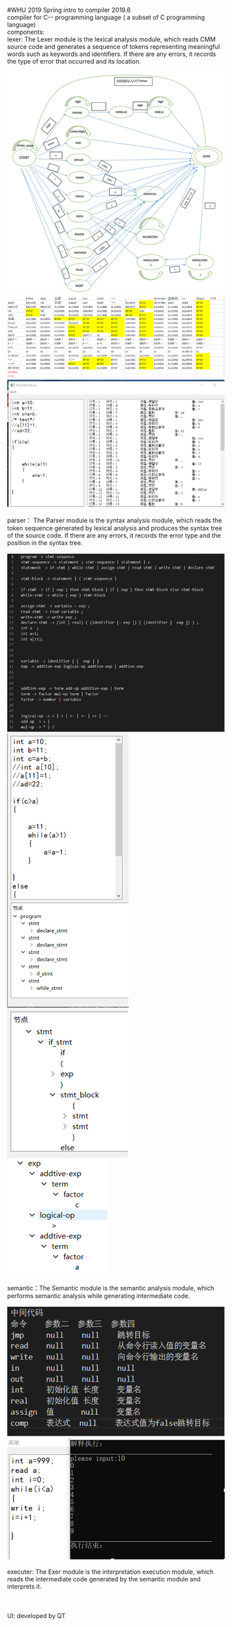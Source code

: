 #WHU 2019 Spring intro to compiler 2019.6
<br> compiler for C-- programming language ( a subset of C programming language)
<br>components:
<br>lexer: The Lexer module is the lexical analysis module, which reads CMM source code and generates a sequence of tokens representing meaningful words such as keywords and identifiers. If there are any errors, it records the type of error that occurred and its location.
<br>
<br>![Alt Text](1_1.png)
<br>![Alt Text](1_2.png)
<br>![Alt Text](1_3.png)
<br>
<br>parser： The Parser module is the syntax analysis module, which reads the token sequence generated by lexical analysis and produces the syntax tree of the source code. If there are any errors, it records the error type and the position in the syntax tree.
<br>
<br>![Alt Text](2_1.png)
<br>![Alt Text](2_2.png)
<br>![Alt Text](2_3.png)
<br>![Alt Text](2_4.png)
<br>
<br>semantic：The Semantic module is the semantic analysis module, which performs semantic analysis while generating intermediate code.
<br>
<br>![Alt Text](3_1.png)
<br>![Alt Text](3_2.png)
<br>
<br>executer: The Exer module is the interpretation execution module, which reads the intermediate code generated by the semantic module and interprets it.
<br>
<br>
<br>
<br>UI: developed by QT